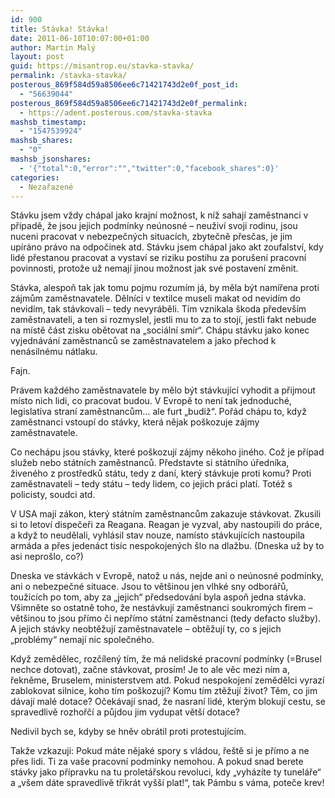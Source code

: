 ```yaml
---
id: 900
title: Stávka! Stávka!
date: 2011-06-10T10:07:00+01:00
author: Martin Malý
layout: post
guid: https://misantrop.eu/stavka-stavka/
permalink: /stavka-stavka/
posterous_869f584d59a8506ee6c71421743d2e0f_post_id:
  - "56639044"
posterous_869f584d59a8506ee6c71421743d2e0f_permalink:
  - https://adent.posterous.com/stavka-stavka
mashsb_timestamp:
  - "1547539924"
mashsb_shares:
  - "0"
mashsb_jsonshares:
  - '{"total":0,"error":"","twitter":0,"facebook_shares":0}'
categories:
  - Nezařazené
---
```

St&aacute;vku jsem vždy ch&aacute;pal jako krajn&iacute; možnost, k n&iacute;ž sahaj&iacute; zaměstnanci v př&iacute;padě, že jsou jejich podm&iacute;nky ne&uacute;nosn&eacute; &#8211; neuživ&iacute; svoji rodinu, jsou nuceni pracovat v nebezpečn&yacute;ch situac&iacute;ch, zbytečně přesčas, je jim up&iacute;r&aacute;no pr&aacute;vo na odpočinek atd. St&aacute;vku jsem ch&aacute;pal jako akt zoufalstv&iacute;, kdy lid&eacute; přestanou pracovat a vystav&iacute; se riziku postihu za poru&scaron;en&iacute; pracovn&iacute; povinnosti, protože už nemaj&iacute; jinou možnost jak sv&eacute; postaven&iacute; změnit.

St&aacute;vka, alespoň tak jak tomu pojmu rozum&iacute;m j&aacute;, by měla b&yacute;t nam&iacute;řena proti z&aacute;jmům zaměstnavatele. Děln&iacute;ci v textilce museli makat od nevid&iacute;m do nevid&iacute;m, tak st&aacute;vkovali &#8211; tedy nevyr&aacute;běli. T&iacute;m vznikala &scaron;koda předev&scaron;&iacute;m zaměstnavateli, a ten si rozmyslel, jestli mu to za to stoj&iacute;, jestli fakt nebude na m&iacute;stě č&aacute;st zisku obětovat na &#8222;soci&aacute;ln&iacute; sm&iacute;r&#8220;. Ch&aacute;pu st&aacute;vku jako konec vyjedn&aacute;v&aacute;n&iacute; zaměstnanců se zaměstnavatelem a jako přechod k nen&aacute;siln&eacute;mu n&aacute;tlaku.

Fajn.

Pr&aacute;vem každ&eacute;ho zaměstnavatele by mělo b&yacute;t st&aacute;vkuj&iacute;c&iacute; vyhodit a přijmout m&iacute;sto nich lidi, co pracovat budou. V Evropě to nen&iacute; tak jednoduch&eacute;, legislativa stran&iacute; zaměstnancům&#8230; ale furt &#8222;budiž&#8220;. Poř&aacute;d ch&aacute;pu to, když zaměstnanci vstoup&iacute; do st&aacute;vky, kter&aacute; nějak po&scaron;kozuje z&aacute;jmy zaměstnavatele.

Co nech&aacute;pu jsou st&aacute;vky, kter&eacute; po&scaron;kozuj&iacute; z&aacute;jmy někoho jin&eacute;ho. Což je př&iacute;pad služeb nebo st&aacute;tn&iacute;ch zaměstnanců. Představte si st&aacute;tn&iacute;ho &uacute;ředn&iacute;ka, živen&eacute;ho z prostředků st&aacute;tu, tedy z dan&iacute;, kter&yacute; st&aacute;vkuje proti komu? Proti zaměstnavateli &#8211; tedy st&aacute;tu &#8211; tedy lidem, co jejich pr&aacute;ci plat&iacute;. Tot&eacute;ž s policisty, soudci atd.

V USA maj&iacute; z&aacute;kon, kter&yacute; st&aacute;tn&iacute;m zaměstnancům zakazuje st&aacute;vkovat. Zkusili si to letov&iacute; dispečeři za Reagana. Reagan je vyzval, aby nastoupili do pr&aacute;ce, a když to neudělali, vyhl&aacute;sil stav nouze, nam&iacute;sto st&aacute;vkuj&iacute;c&iacute;ch nastoupila arm&aacute;da a přes jeden&aacute;ct tis&iacute;c nespokojen&yacute;ch &scaron;lo na dlažbu. (Dneska už by to asi nepro&scaron;lo, co?)

Dneska ve st&aacute;vk&aacute;ch v Evropě, natož u n&aacute;s, nejde ani o ne&uacute;nosn&eacute; podm&iacute;nky, ani o nebezpečn&eacute; situace. Jsou to vět&scaron;inou jen vlhk&eacute; sny odbor&aacute;řů, touž&iacute;c&iacute;ch po tom, aby za &#8222;jejich&#8220; předsedov&aacute;n&iacute; byla aspoň jedna st&aacute;vka. V&scaron;imněte so ostatně toho, že nest&aacute;vkuj&iacute; zaměstnanci soukrom&yacute;ch firem &#8211; vět&scaron;inou to jsou př&iacute;mo či nepř&iacute;mo st&aacute;tn&iacute; zaměstnanci (tedy defacto služby). A jejich st&aacute;vky neobtěžuj&iacute; zaměstnavatele &#8211; obtěžuj&iacute; ty, co s jejich &#8222;probl&eacute;my&#8220; nemaj&iacute; nic společn&eacute;ho.

Když zemědělec, rozč&iacute;len&yacute; t&iacute;m, že m&aacute; nelidsk&eacute; pracovn&iacute; podm&iacute;nky (=Brusel nechce dotovat), začne st&aacute;vkovat, pros&iacute;m! Je to ale věc mezi n&iacute;m a, řekněme, Bruselem, ministerstvem atd. Pokud nespokojen&iacute; zemědělci vyraz&iacute; zablokovat silnice, koho t&iacute;m po&scaron;kozuj&iacute;? Komu t&iacute;m ztěžuj&iacute; život? Těm, co jim d&aacute;vaj&iacute; mal&eacute; dotace? Oček&aacute;vaj&iacute; snad, že nasran&iacute; lid&eacute;, kter&yacute;m blokuj&iacute; cestu, se spravedlivě rozhořč&iacute; a půjdou jim vydupat vět&scaron;&iacute; dotace?

Nedivil bych se, kdyby se hněv obr&aacute;til proti protestuj&iacute;c&iacute;m.

Takže vzkazuji: Pokud m&aacute;te nějak&eacute; spory s vl&aacute;dou, ře&scaron;tě si je př&iacute;mo a ne přes lidi. Ti za va&scaron;e pracovn&iacute; podm&iacute;nky nemohou. A pokud snad berete st&aacute;vky jako př&iacute;pravku na tu prolet&aacute;řskou revoluci, kdy &#8222;vyh&aacute;z&iacute;te ty tunel&aacute;ře&#8220; a &#8222;v&scaron;em d&aacute;te spravedlivě třikr&aacute;t vy&scaron;&scaron;&iacute; plat!&#8220;, tak P&aacute;mbu s v&aacute;ma, poteče krev!